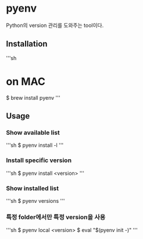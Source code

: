 # pyenv

Python의 version 관리를 도와주는 tool이다.

## Installation

'''sh
# on MAC
$ brew install pyenv
'''

## Usage

### Show available list

'''sh
$ pyenv install -l
'''

### Install specific version

'''sh
$ pyenv install \<version>
'''

### Show installed list

'''sh
$ pyenv versions
'''

### 특정 folder에서만 특정 version을 사용

'''sh
$ pyenv local \<version>
$ eval "$(pyenv init -)"
'''
